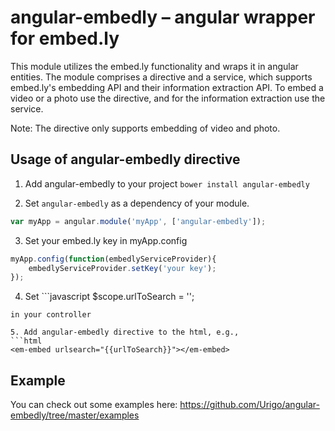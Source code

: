angular-embedly – angular wrapper for embed.ly
==============================================

This module utilizes the embed.ly functionality and wraps it in angular entities. The module comprises a directive and a service, which supports embed.ly's embedding API and their information extraction API. 
To embed a video or a photo use the directive, and for the information extraction use the service.

Note: The directive only supports embedding of video and photo.


## Usage of angular-embedly directive

1. Add angular-embedly to your project `bower install angular-embedly`

2. Set `angular-embedly` as a dependency of your module.
  ```javascript
  var myApp = angular.module('myApp', ['angular-embedly']);
  ```
3. Set your embed.ly key in myApp.config
```javascript
myApp.config(function(embedlyServiceProvider){
    embedlyServiceProvider.setKey('your key');
});
  ```
4. Set ```javascript
$scope.urlToSearch = '';
  ```
in your controller

5. Add angular-embedly directive to the html, e.g.,
  ```html
  <em-embed urlsearch="{{urlToSearch}}"></em-embed>
  ```


## Example
You can check out some examples here: https://github.com/Urigo/angular-embedly/tree/master/examples
